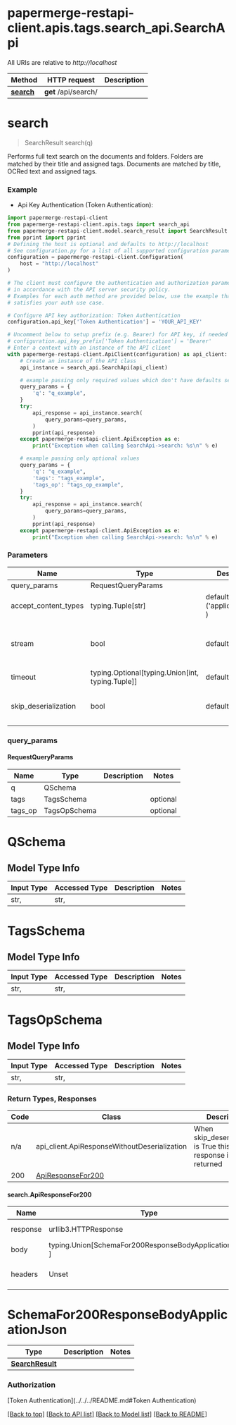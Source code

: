 <a name="__pageTop"></a>
# papermerge-restapi-client.apis.tags.search_api.SearchApi

All URIs are relative to *http://localhost*

Method | HTTP request | Description
------------- | ------------- | -------------
[**search**](#search) | **get** /api/search/ | 

# **search**
<a name="search"></a>
> SearchResult search(q)



Performs full text search on the documents and folders.  Folders are matched by their title and assigned tags. Documents are matched by title, OCRed text and assigned tags.

### Example

* Api Key Authentication (Token Authentication):
```python
import papermerge-restapi-client
from papermerge-restapi-client.apis.tags import search_api
from papermerge-restapi-client.model.search_result import SearchResult
from pprint import pprint
# Defining the host is optional and defaults to http://localhost
# See configuration.py for a list of all supported configuration parameters.
configuration = papermerge-restapi-client.Configuration(
    host = "http://localhost"
)

# The client must configure the authentication and authorization parameters
# in accordance with the API server security policy.
# Examples for each auth method are provided below, use the example that
# satisfies your auth use case.

# Configure API key authorization: Token Authentication
configuration.api_key['Token Authentication'] = 'YOUR_API_KEY'

# Uncomment below to setup prefix (e.g. Bearer) for API key, if needed
# configuration.api_key_prefix['Token Authentication'] = 'Bearer'
# Enter a context with an instance of the API client
with papermerge-restapi-client.ApiClient(configuration) as api_client:
    # Create an instance of the API class
    api_instance = search_api.SearchApi(api_client)

    # example passing only required values which don't have defaults set
    query_params = {
        'q': "q_example",
    }
    try:
        api_response = api_instance.search(
            query_params=query_params,
        )
        pprint(api_response)
    except papermerge-restapi-client.ApiException as e:
        print("Exception when calling SearchApi->search: %s\n" % e)

    # example passing only optional values
    query_params = {
        'q': "q_example",
        'tags': "tags_example",
        'tags_op': "tags_op_example",
    }
    try:
        api_response = api_instance.search(
            query_params=query_params,
        )
        pprint(api_response)
    except papermerge-restapi-client.ApiException as e:
        print("Exception when calling SearchApi->search: %s\n" % e)
```
### Parameters

Name | Type | Description  | Notes
------------- | ------------- | ------------- | -------------
query_params | RequestQueryParams | |
accept_content_types | typing.Tuple[str] | default is ('application/json', ) | Tells the server the content type(s) that are accepted by the client
stream | bool | default is False | if True then the response.content will be streamed and loaded from a file like object. When downloading a file, set this to True to force the code to deserialize the content to a FileSchema file
timeout | typing.Optional[typing.Union[int, typing.Tuple]] | default is None | the timeout used by the rest client
skip_deserialization | bool | default is False | when True, headers and body will be unset and an instance of api_client.ApiResponseWithoutDeserialization will be returned

### query_params
#### RequestQueryParams

Name | Type | Description  | Notes
------------- | ------------- | ------------- | -------------
q | QSchema | | 
tags | TagsSchema | | optional
tags_op | TagsOpSchema | | optional


# QSchema

## Model Type Info
Input Type | Accessed Type | Description | Notes
------------ | ------------- | ------------- | -------------
str,  | str,  |  | 

# TagsSchema

## Model Type Info
Input Type | Accessed Type | Description | Notes
------------ | ------------- | ------------- | -------------
str,  | str,  |  | 

# TagsOpSchema

## Model Type Info
Input Type | Accessed Type | Description | Notes
------------ | ------------- | ------------- | -------------
str,  | str,  |  | 

### Return Types, Responses

Code | Class | Description
------------- | ------------- | -------------
n/a | api_client.ApiResponseWithoutDeserialization | When skip_deserialization is True this response is returned
200 | [ApiResponseFor200](#search.ApiResponseFor200) | 

#### search.ApiResponseFor200
Name | Type | Description  | Notes
------------- | ------------- | ------------- | -------------
response | urllib3.HTTPResponse | Raw response |
body | typing.Union[SchemaFor200ResponseBodyApplicationJson, ] |  |
headers | Unset | headers were not defined |

# SchemaFor200ResponseBodyApplicationJson
Type | Description  | Notes
------------- | ------------- | -------------
[**SearchResult**](../../models/SearchResult.md) |  | 


### Authorization

[Token Authentication](../../../README.md#Token Authentication)

[[Back to top]](#__pageTop) [[Back to API list]](../../../README.md#documentation-for-api-endpoints) [[Back to Model list]](../../../README.md#documentation-for-models) [[Back to README]](../../../README.md)

